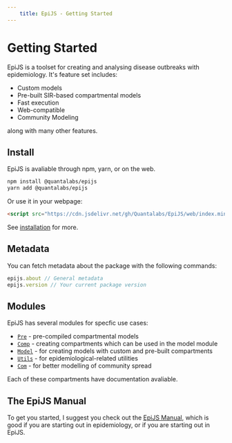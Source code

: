 ```yaml
---
    title: EpiJS - Getting Started
---
```


# Getting Started

EpiJS is a toolset for creating and analysing disease outbreaks with epidemiology. It's feature set includes:
   - Custom models
   - Pre-built SIR-based compartmental models
   - Fast execution
   - Web-compatible
   - Community Modeling

along with many other features.

## Install
EpiJS is avaliable through npm, yarn, or on the web.
```sh
npm install @quantalabs/epijs
yarn add @quantalabs/epijs
```
Or use it in your webpage:
```HTML
<script src="https://cdn.jsdelivr.net/gh/Quantalabs/EpiJS/web/index.min.js"></script>
```
See [installation](/installation) for more.

## Metadata

You can fetch metadata about the package with the following commands:
```js
epijs.about // General metadata
epijs.version // Your current package version
```

## Modules

EpiJS has several modules for specfic use cases:

- [`Pre`](/pre) - pre-compiled compartmental models
- [`Comp`](/comp) - creating compartments which can be used in the model module
- [`Model`](/model) - for creating models with custom and pre-built compartments
- [`Utils`](/utils) - for epidemiological-related utilities
- [`Com`](/com) - for better modelling of community spread 

Each of these compartments have documentation avaliable.

## The EpiJS Manual
To get you started, I suggest you check out the [EpiJS Manual](/manual/SIR), which is good if you are starting out in epidemiology, or if you are starting out in EpiJS.
